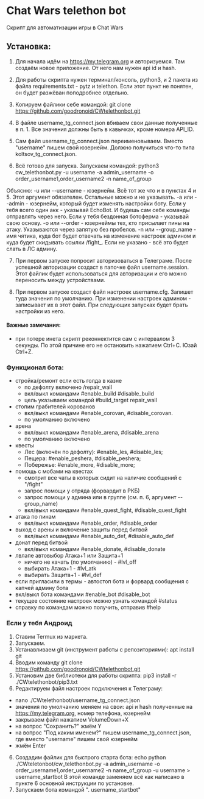 # Chat Wars telethon bot 
Скрипт для автоматизации игры в Chat Wars 

## Установка:
1. Для начала идём на https://my.telegram.org и авторизуемся. Там создаём новое приложение. От него нам нужен api id  и hash.

2. Для работы скрипта нужен терминал/консоль, python3, и 2 пакета из файла requirements.txt - pytz и telethon. 
Если этот пункт не понятен, он будет разжёван поподробнее отдельно.

3. Копируем файлики себе командой: git clone https://github.com/goodronoid/CWtelethonbot.git

4. В файле username_tg_connect.json вбиваем свои данные полученные в п. 1.
Все значения должны быть в кавычках, кроме номера API_ID.

5. Сам файл username_tg_connect.json переименовываем. Вместо "username" пишем свой юзернейм. Должно получиться что-то типа koltsov_tg_connect.json.

6. Всё готово для запуска. Запускаем командой: 
python3 cw_telethonbot.py -u username -a admin_username -o order_username1,order_username2 -n name_of_group

Объясню:
-u или --username - юзернейм. Всё тот же что и в пунктах 4 и 5.
Этот аргумент обязателен. Остальные можно и не указывать.
-a или --admin - юзернейм, который будет изменять настройки боту. Если у тебя всего один акк - указывай EchoBot. И будешь сам себе команды отправлять через него. Если у тебя бездонная ботоферма - указывай свою основу.
-o или --order - юзернеймы тех, кто присылает пины на атаку. Указываются через запятую без пробелов.
-n или --group_name - имя чятика, куда бот будет отвечать на изменение настроек админом и куда будет скидывать ссылки /fight_. Если не указано - всё это будет слать в ЛС админу.

7. При первом запуске попросит авторизоваться в Телеграме. После успешной авторизации создаст в папочке файл username.session. Этот файлик будет использоваться для авторизации и его можно переносить между устройствами.

8. При первом запуске создаст файл настроек username.cfg. Запишет туда значения по умолчанию. При изменении настроек админом - записывает их в этот файл. При следующих запусках будет брать настройки из него.

#### Важные замечания:
- при потере инета скрипт реконнектится сам с интервалом 3 секунды. По этой причине его не остановить нажатием Ctrl+C. Юзай Ctrl+Z.

### Функционал бота:
- стройка/ремонт если есть голда в казне 
    - по дефолту включено /repair_wall
    - вкл/выкл командами #enable_build #disable_build
    - цель указываем командой #build_target repair_wall
- стопим грабителей корованов 
    - вкл/выкл командами #enable_corovan, #disable_corovan. 
    - по умолчанию включено
- арена 
    - вкл/выкл командами #enable_arena, #disable_arena
    - по умолчанию включено
- квесты 
    - Лес (включён по дефолту): #enable_les, #disable_les; 
    - Пещера: #enable_peshera, #disable_peshera; 
    - Побережье: #enable_more, #disable_more; 
- помощь с мобами на квестах 
    - смотрит все чаты в которых сидит на наличие сообщений с "/fight"
    - запрос помощи у отряда (форвардит в РКБ)
    - запрос помощи у админа или в группе (см. п. 6, аргумент --group_name)
    - вкл/выкл командами #enable_quest_fight, #disable_quest_fight
- атака по пинам
    - вкл/выкл командами #enable_order, #disable_order
- выход с арены и включение защиты перед битвой
    - вкл/выкл командами #enable_auto_def, #disable_auto_def
- донат перед битвой
    - вкл/выкл командами #enable_donate, #disable_donate
- лвлапе автовыбор Атака+1 или Защита+1
    - ничего не качать (по умолчанию) - #lvl_off
    - выбирать Атака+1 - #lvl_atk
    - выбирать Защита+1 - #lvl_def
- если пригласили в термы - автостоп бота и форвард сообщения с капчей админу бота
- вкл/выкл бота командами #enable_bot #disable_bot
- текущее состояние настроек можно узнать командой #status
- справку по командам можно получить, отправив #help

### Если у тебя Андроид

1. Ставим Termux из маркета.
2. Запускаем.
3. Устанавливаем git (инструмент работы с репозиториями): apt install git
4. Вводим команду git clone https://github.com/goodronoid/CWtelethonbot.git
5. Установим две библиотеки для работы скрипта: pip3 install -r ./CWtelethonbot/pip3.txt
6. Редактируем файл настроек подключения к Телеграму:
- nano ./CWtelethonbot/username_tg_connect.json
- значения по умолчанию меняем на свои: api и hash полученные на https://my.telegram.org, номер телефона, юзернейм
- закрываем файл нажатием VolumeDown+X
- на вопрос "Сохранить?" жмём Y
- на вопрос "Под каким именем?" пишем username_tg_connect.json, где вместо "username" пишем свой юзернейм
- жмём Enter
6. Создадим файлик для быстрого старта бота: echo python ./CWteletonbot/cw_telethonbot.py -a admin_username -o order_username1,order_username2 -n name_of_group -u username > username_startbot
В этой команде заменяем всё как написано в пункте 6 основной инструкции по установке.
7. Запускаем бота командой ". username_startbot"